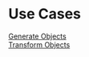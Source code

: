 # Use Cases

[Generate Objects](./UseCases/GenerateObjects.md)\
[Transform Objects](./UseCases/TransformObjects.md)


